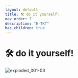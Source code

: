 ```yaml
---
layout: default
title: 🛠️ do it yourself!
nav_order: 7
description: "E-TKT"
has_children: true
---
```


# 🛠️ **do it yourself!**

![exploded_001-03](https://user-images.githubusercontent.com/15098003/193351012-452f908e-fe1c-41ee-bae8-87f026b52a6c.png)

